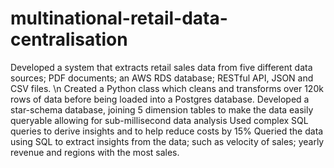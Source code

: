 # multinational-retail-data-centralisation

Developed a system that extracts retail sales data from five different data sources; PDF documents; an AWS RDS database; RESTful API, JSON and CSV files. \n
Created a Python class which cleans and transforms over 120k rows of data before being loaded into a Postgres database.
Developed a star-schema database, joining 5 dimension tables to make the data easily queryable allowing for sub-millisecond data analysis
Used complex SQL queries to derive insights and to help reduce costs by 15%
Queried the data using SQL to extract insights from the data; such as velocity of sales; yearly revenue and regions with the most sales. 
